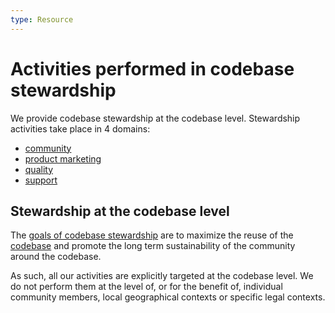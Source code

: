 ```yaml
---
type: Resource
---
```


# Activities performed in codebase stewardship

We provide codebase stewardship at the codebase level. Stewardship activities take place in 4 domains:

* [community](community/index.md)
* [product marketing](product-marketing/index.md)
* [quality](quality/index.md)
* [support](support//index.md)

## Stewardship at the codebase level

The [goals of codebase stewardship](goals.md) are to maximize the reuse of the [codebase](../../glossary/codebase-definition.md) and promote the long term sustainability of the community around the codebase.

As such, all our activities are explicitly targeted at the codebase level. We do not perform them at the level of, or for the benefit of, individual community members, local geographical contexts or specific legal contexts.
